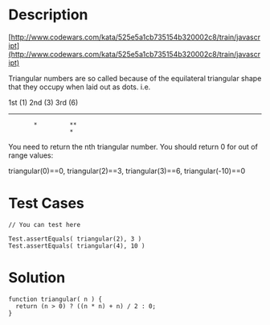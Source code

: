 # Description
[http://www.codewars.com/kata/525e5a1cb735154b320002c8/train/javascript](http://www.codewars.com/kata/525e5a1cb735154b320002c8/train/javascript)

Triangular numbers are so called because of the equilateral triangular shape that they occupy when laid out as dots. i.e.

1st (1)   2nd (3)    3rd (6)
*          **        ***
           *         **
                     *
You need to return the nth triangular number. You should return 0 for out of range values:

  triangular(0)==0,
  triangular(2)==3,
  triangular(3)==6,
  triangular(-10)==0


# Test Cases
```
// You can test here

Test.assertEquals( triangular(2), 3 )
Test.assertEquals( triangular(4), 10 )
```

# Solution

```
function triangular( n ) {
  return (n > 0) ? ((n * n) + n) / 2 : 0;
}
```

